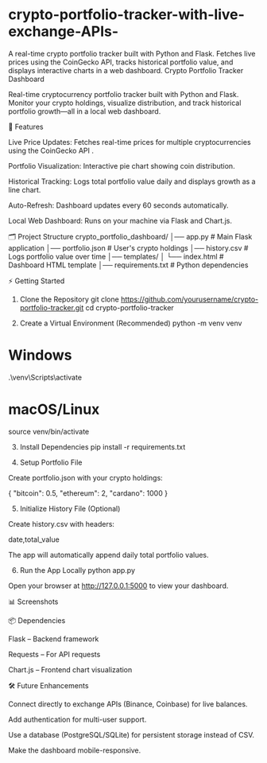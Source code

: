 # crypto-portfolio-tracker-with-live-exchange-APIs-
A real-time crypto portfolio tracker built with Python and Flask. Fetches live prices using the CoinGecko API, tracks historical portfolio value, and displays interactive charts in a web dashboard.
Crypto Portfolio Tracker Dashboard

Real-time cryptocurrency portfolio tracker built with Python and Flask. Monitor your crypto holdings, visualize distribution, and track historical portfolio growth—all in a local web dashboard.

🔹 Features

Live Price Updates: Fetches real-time prices for multiple cryptocurrencies using the CoinGecko API
.

Portfolio Visualization: Interactive pie chart showing coin distribution.

Historical Tracking: Logs total portfolio value daily and displays growth as a line chart.

Auto-Refresh: Dashboard updates every 60 seconds automatically.

Local Web Dashboard: Runs on your machine via Flask and Chart.js.

🗂 Project Structure
crypto_portfolio_dashboard/
│── app.py                # Main Flask application
│── portfolio.json        # User's crypto holdings
│── history.csv           # Logs portfolio value over time
│── templates/
│    └── index.html       # Dashboard HTML template
│── requirements.txt      # Python dependencies

⚡ Getting Started
1. Clone the Repository
git clone https://github.com/yourusername/crypto-portfolio-tracker.git
cd crypto-portfolio-tracker

2. Create a Virtual Environment (Recommended)
python -m venv venv
# Windows
.\venv\Scripts\activate
# macOS/Linux
source venv/bin/activate

3. Install Dependencies
pip install -r requirements.txt

4. Setup Portfolio File

Create portfolio.json with your crypto holdings:

{
  "bitcoin": 0.5,
  "ethereum": 2,
  "cardano": 1000
}

5. Initialize History File (Optional)

Create history.csv with headers:

date,total_value


The app will automatically append daily total portfolio values.

6. Run the App Locally
python app.py


Open your browser at http://127.0.0.1:5000
 to view your dashboard.

📊 Screenshots






📦 Dependencies

Flask
 – Backend framework

Requests
 – For API requests

Chart.js
 – Frontend chart visualization

🛠 Future Enhancements

Connect directly to exchange APIs (Binance, Coinbase) for live balances.

Add authentication for multi-user support.

Use a database (PostgreSQL/SQLite) for persistent storage instead of CSV.

Make the dashboard mobile-responsive.



